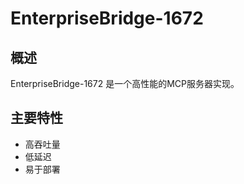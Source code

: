 # EnterpriseBridge-1672

## 概述

EnterpriseBridge-1672 是一个高性能的MCP服务器实现。

## 主要特性

- 高吞吐量
- 低延迟
- 易于部署
